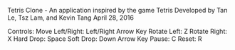 Tetris Clone - An application inspired by the game Tetris
Developed by Tan Le, Tsz Lam, and Kevin Tang
April 28, 2016

Controls:
Move Left/Right: Left/Right Arrow Key
Rotate Left: Z
Rotate Right: X
Hard Drop: Space
Soft Drop: Down Arrow Key
Pause: C
Reset: R